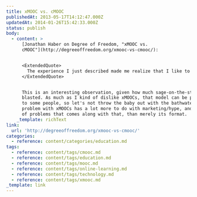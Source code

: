 ```yaml
---
title: xMOOC vs. cMOOC
publishedAt: 2013-05-17T14:12:47.000Z
updatedAt: 2014-01-26T15:42:33.000Z
status: publish
body:
  - content: >
      [Jonathan Haber on Degree of Freedom, "xMOOC vs.
      cMOOC"](http://degreeoffreedom.org/xmooc-vs-cmooc/):


      <ExtendedQuote>
        The experience I just described made me realize that I like to be taught by a "sage-on-the-stage," or, more particularly, by someone with way more expertise on the subject than I and my fellow students have who is also skilled and experienced at transferring this knowledge to others. In no way does this mean that xMOOCs are inherently superior to cMOOCs on the same subject. But it does mean that different options may be needed to meet the needs of people with widely varying strengths, weaknesses and preferences that make up their learning styles.
      </ExtendedQuote>


      This is an interesting observation, given how much sage-on-the-stage gets
      blasted. As much as I kind of dislike xMOOCs, that model can be preferable
      to some people, so let's not throw the baby out with the bathwater. The
      problem with xMOOCs has a lot more to do with marketing/hype, and the host
      of problems that comes along with that, than merely its format.
    _template: richText
link:
  url: 'http://degreeoffreedom.org/xmooc-vs-cmooc/'
categories:
  - reference: content/categories/education.md
tags:
  - reference: content/tags/cmooc.md
  - reference: content/tags/education.md
  - reference: content/tags/mooc.md
  - reference: content/tags/online-learning.md
  - reference: content/tags/technology.md
  - reference: content/tags/xmooc.md
_template: link
---
```



